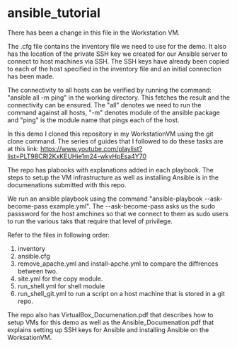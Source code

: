 # ansible_tutorial
There has been a change in this file in the Workstation VM.

The .cfg file contains the inventory file we need to use for the demo. It also has the location of the private SSH key we created for our Ansible server to connect to host machines via SSH. The SSH keys have already been copied to each of the host specified in the inventory file and an initial connection has been made.

The connectivity to all hosts can be verified by running the command: "ansible all -m ping" in the working directory. This fetches the result and the connectivity can be ensured. The "all" denotes we need to run the command against all hosts, "-m" denotes module of the ansible package and "ping" is the module name that pings each of the host.

In this demo I cloned this repository in my WorkstationVM using the git clone command. The series of guides that I followed to do these tasks are at this link: https://www.youtube.com/playlist?list=PLT98CRl2KxKEUHie1m24-wkyHpEsa4Y70

The repo has plabooks with explanations added in each playbook. The steps to setup the VM infrastructure as well as installing Ansible is in the documenations submitted with this repo.

We run an ansible playbook using the command "ansible-playbook --ask-become-pass example.yml". The --ask-become-pass asks us the sudo passsword for the host amchines so that we connect to them as sudo users to run the various taks that require that level of privilege.

Refer to the files in following order:

1. inventory
2. ansible.cfg
3. remove_apache.yml and install-apche.yml to compare the diffrences between two.
4. site.yml for the copy module.
5. run_shell.yml for shell module
6. run_shell_git.yml to run a script on a host machine that is stored in a git repo. 

The repo also has VirtualBox_Documenation.pdf that describes how to setup VMs for this demo as well as the Ansible_Documenation.pdf that explains setting up SSH keys for Ansible and installing Ansible on the WorksationVM. 
